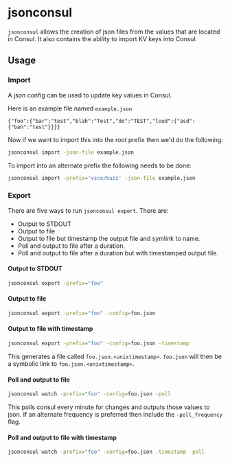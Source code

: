 # jsonconsul

`jsonconsul` allows the creation of json files from the values that
are located in Consul. It also contains the ability to import KV keys
into Consul.

## Usage

### Import

A json config can be used to update key values in Consul.

Here is an example file named `example.json`
```
{"foo":{"bar":"test","blah":"Test","do":"TEST","loud":{"asd":{"bah":"test"}}}}
```

Now if we want to import this into the root prefix then we'd do the following:

```sh
jsonconsul import -json-file example.json
```

To import into an alternate prefix the following needs to be done:

```sh
jsonconsul import -prefix='vsco/buzz' -json-file example.json
```

### Export

There are five ways to run `jsonconsul export`. There are:

 - Output to STDOUT
 - Output to file
 - Output to file but timestamp the output file and symlink to name.
 - Poll and output to file after a duration.
 - Poll and output to file after a duration but with timestamped output file.

#### Output to STDOUT
```sh
jsonconsul export -prefix="foo"
```

#### Output to file
```sh
jsonconsul export -prefix="foo" -config=foo.json
```

#### Output to file with timestamp
```sh
jsonconsul export -prefix="foo" -config=foo.json -timestamp
```

This generates a file called `foo.json.<unixtimestamp>`. `foo.json`
will then be a symbolic link to `foo.json.<unixtimestamp>`.


#### Poll and output to file
```sh
jsonconsul watch -prefix="foo" -config=foo.json -poll
```

This polls consul every minute for changes and outputs those values to
json. If an alternate frequency is preferred then include the
`-poll_frequency` flag.

#### Poll and output to file with timestamp
```sh
jsonconsul watch -prefix="foo" -config=foo.json -timestamp -poll
```
